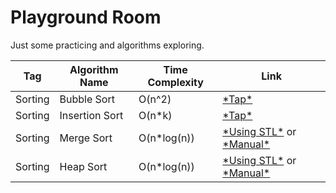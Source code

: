 # Playground Room

Just some practicing and algorithms exploring.

Tag|Algorithm Name|Time Complexity|Link
-|-|-|-
Sorting|Bubble Sort|O(n^2)|[\*Tap\*](https://github.com/myvsky/competitive-programming/blob/master/Playground/Sorting/BubbleSort.cpp)
Sorting|Insertion Sort|O(n*k)|[\*Tap\*](https://github.com/myvsky/competitive-programming/blob/master/Playground/Sorting/InsertSort.cpp)
Sorting|Merge Sort|O(n*log(n))|[\*Using STL\*](https://github.com/myvsky/competitive-programming/blob/master/Playground/Sorting/MergeSortSTL.cpp) or [\*Manual\*](https://github.com/myvsky/competitive-programming/blob/master/Playground/Sorting/MergeSortManual.cpp)
Sorting|Heap Sort|O(n*log(n))|[\*Using STL\*](https://github.com/myvsky/competitive-programming/blob/master/Playground/Sorting/HeapSortSTL.cpp) or [\*Manual\*](https://github.com/myvsky/competitive-programming/blob/master/Playground/Sorting/HeapSortManual.cpp)